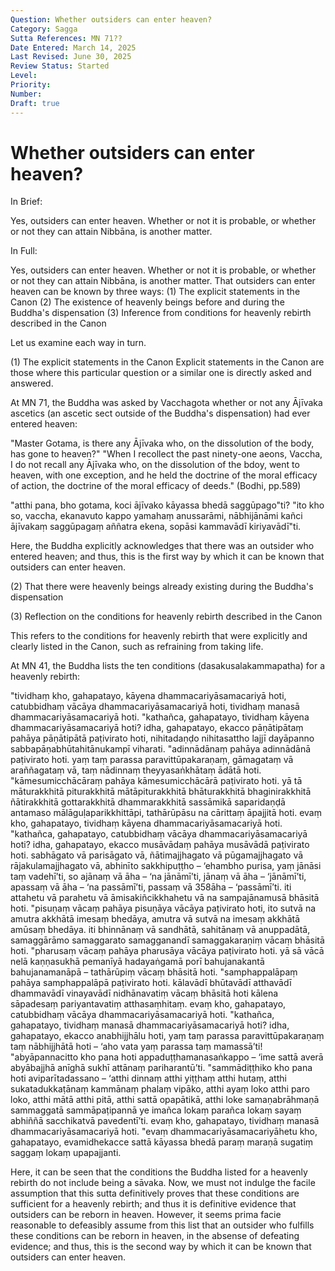```yaml
---
Question: Whether outsiders can enter heaven?
Category: Sagga
Sutta References: MN 71??
Date Entered: March 14, 2025
Last Revised: June 30, 2025
Review Status: Started
Level: 
Priority: 
Number: 
Draft: true
---
```


# Whether outsiders can enter heaven?

In Brief:

Yes, outsiders can enter heaven. Whether or not it is probable, or whether or not they can attain Nibbāna, is another matter<!-- insert link to article on this -->.

In Full:

Yes, outsiders can enter heaven. Whether or not it is probable, or whether or not they can attain Nibbāna, is another matter<!-- insert link to article on this -->. That outsiders can enter heaven can be known by three ways:
(1) The explicit statements in the Canon
(2) The existence of heavenly beings before and during the Buddha's dispensation
(3) Inference from conditions for heavenly rebirth described in the Canon

Let us examine each way in turn.

(1) The explicit statements in the Canon
Explicit statements in the Canon are those where this particular question or a similar one is directly asked and answered. 

At MN 71<!-- pts citation -->, the Buddha was asked by Vacchagota whether or not any Ājīvaka ascetics (an ascetic sect outside of the Buddha's dispensation<!-- references to further readings on the Ajivakas-->) had ever entered heaven:

"Master Gotama, is there any Ājīvaka who, on the dissolution of the body, has gone to heaven?"
"When I recollect the past ninety-one aeons, Vaccha, I do not recall any Ājīvaka who, on the dissolution of the bdoy, went to heaven, with one exception, and he held the doctrine of the moral efficacy of action, the doctrine of the moral efficacy of deeds." (Bodhi, pp.589<!-- cite properly -->)

"atthi pana, bho gotama, koci ājīvako kāyassa bhedā saggūpago"ti? 
"ito kho so, vaccha, ekanavuto kappo yamahaṃ anussarāmi, nābhijānāmi kañci ājīvakaṃ saggūpagaṃ aññatra ekena, sopāsi kammavādī kiriyavādī"ti.

Here, the Buddha explicitly acknowledges that there was an outsider who entered heaven; and thus, this is the first way by which it can be known that outsiders can enter heaven.


(2) That there were heavenly beings already existing during the Buddha's dispensation


(3) Reflection on the conditions for heavenly rebirth described in the Canon

This refers to the conditions for heavenly rebirth that were explicitly and clearly listed in the Canon, such as refraining from taking life.

At MN 41, the Buddha lists the ten conditions (dasakusalakammapatha<!-- three forms of right conduct? -->) for a heavenly rebirth:

<!-- English translation -->

"tividhaṃ kho, gahapatayo, kāyena dhammacariyāsamacariyā hoti, catubbidhaṃ vācāya dhammacariyāsamacariyā hoti, tividhaṃ manasā dhammacariyāsamacariyā hoti.
 "kathañca, gahapatayo, tividhaṃ kāyena dhammacariyāsamacariyā hoti? idha, gahapatayo, ekacco pāṇātipātaṃ pahāya pāṇātipātā paṭivirato hoti, nihitadaṇḍo nihitasattho lajjī dayāpanno sabbapāṇabhūtahitānukampī viharati.
 "adinnādānaṃ pahāya adinnādānā paṭivirato hoti. yaṃ taṃ parassa paravittūpakaraṇaṃ, gāmagataṃ vā araññagataṃ vā, taṃ nādinnaṃ theyyasaṅkhātaṃ ādātā hoti.
 "kāmesumicchācāraṃ pahāya kāmesumicchācārā paṭivirato hoti. yā tā māturakkhitā piturakkhitā mātāpiturakkhitā bhāturakkhitā bhaginirakkhitā ñātirakkhitā gottarakkhitā dhammarakkhitā sassāmikā saparidaṇḍā antamaso mālāguḷaparikkhittāpi, tathārūpāsu na cārittaṃ āpajjitā hoti. evaṃ kho, gahapatayo, tividhaṃ kāyena dhammacariyāsamacariyā hoti.
 "kathañca, gahapatayo, catubbidhaṃ vācāya dhammacariyāsamacariyā hoti? idha, gahapatayo, ekacco musāvādaṃ pahāya musāvādā paṭivirato hoti. sabhāgato vā parisāgato vā, ñātimajjhagato vā pūgamajjhagato vā rājakulamajjhagato vā, abhinīto sakkhipuṭṭho – ‘ehambho purisa, yaṃ jānāsi taṃ vadehī’ti, so ajānaṃ vā āha – ‘na jānāmī’ti, jānaṃ vā āha – ‘jānāmī’ti, apassaṃ vā āha – ‘na passāmī’ti, passaṃ vā
 358āha – ‘passāmī’ti. iti attahetu vā parahetu vā āmisakiñcikkhahetu vā na sampajānamusā bhāsitā hoti.
 "pisuṇaṃ vācaṃ pahāya pisuṇāya vācāya paṭivirato hoti, ito sutvā na amutra akkhātā imesaṃ bhedāya, amutra vā sutvā na imesaṃ akkhātā amūsaṃ bhedāya. iti bhinnānaṃ vā sandhātā, sahitānaṃ vā anuppadātā, samaggārāmo samaggarato samagganandī samaggakaraṇiṃ vācaṃ bhāsitā hoti.
 "pharusaṃ vācaṃ pahāya pharusāya vācāya paṭivirato hoti. yā sā vācā nelā kaṇṇasukhā pemanīyā hadayaṅgamā porī bahujanakantā bahujanamanāpā – tathārūpiṃ vācaṃ bhāsitā hoti.
 "samphappalāpaṃ pahāya samphappalāpā paṭivirato hoti. kālavādī bhūtavādī atthavādī dhammavādī vinayavādī nidhānavatiṃ vācaṃ bhāsitā hoti kālena sāpadesaṃ pariyantavatiṃ atthasaṃhitaṃ. evaṃ kho, gahapatayo, catubbidhaṃ vācāya dhammacariyāsamacariyā hoti.
 "kathañca, gahapatayo, tividhaṃ manasā dhammacariyāsamacariyā hoti? idha, gahapatayo, ekacco anabhijjhālu hoti, yaṃ taṃ parassa paravittūpakaraṇaṃ taṃ nābhijjhātā hoti – ‘aho vata yaṃ parassa taṃ mamassā’ti!
 "abyāpannacitto kho pana hoti appaduṭṭhamanasaṅkappo – ‘ime sattā averā abyābajjhā anīghā sukhī attānaṃ pariharantū’ti.
 "sammādiṭṭhiko kho pana hoti aviparītadassano – ‘atthi dinnaṃ atthi yiṭṭhaṃ atthi hutaṃ, atthi sukatadukkaṭānaṃ kammānaṃ phalaṃ vipāko, atthi ayaṃ loko atthi paro loko, atthi mātā atthi pitā, atthi sattā opapātikā, atthi loke samaṇabrāhmaṇā sammaggatā sammāpaṭipannā ye imañca lokaṃ parañca lokaṃ sayaṃ abhiññā sacchikatvā pavedentī’ti. evaṃ kho, gahapatayo, tividhaṃ manasā dhammacariyāsamacariyā hoti.
 "evaṃ dhammacariyāsamacariyāhetu kho, gahapatayo, evamidhekacce sattā kāyassa bhedā paraṃ maraṇā sugatiṃ saggaṃ lokaṃ upapajjanti.

 Here, it can be seen that the conditions the Buddha listed for a heavenly rebirth do not include being a sāvaka. Now, we must not indulge the facile assumption that this sutta definitively proves that these conditions are sufficient for a heavenly rebirth; and thus it is definitive evidence that outsiders can be reborn in heaven. <!-- For instance, MN 135 or 136 where the Buddha talks about good and bad people having bad and good destinations -->However, it seems prima facie reasonable to defeasibly assume from this list that an outsider who fulfills these conditions can be reborn in heaven, in the absense of defeating evidence; and thus, this is the second way by which it can be known that outsiders can enter heaven.
 



